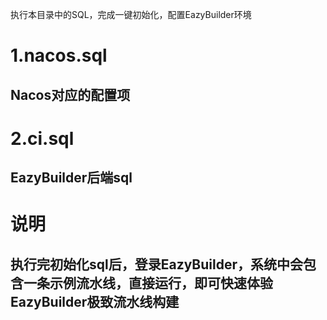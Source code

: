 
执行本目录中的SQL，完成一键初始化，配置EazyBuilder环境

# 1.nacos.sql


## Nacos对应的配置项

 
# 2.ci.sql
 
## EazyBuilder后端sql
 

# 说明
 
## 执行完初始化sql后，登录EazyBuilder，系统中会包含一条示例流水线，直接运行，即可快速体验EazyBuilder极致流水线构建
 


